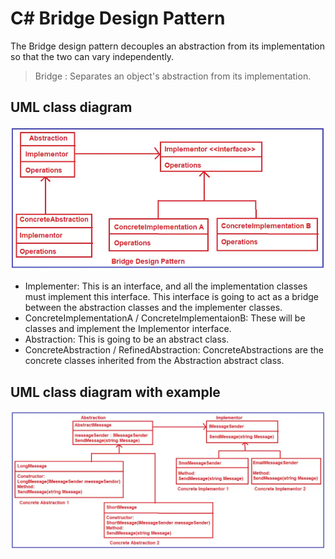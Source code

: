 # C# Bridge Design Pattern
The Bridge design pattern decouples an abstraction from its implementation so that the two can vary independently. <br>
>Bridge : Separates an object's abstraction from its implementation. <br>

## UML class diagram
![UML or Class Diagram ](Bridge_UML.webp)

* Implementer: This is an interface, and all the implementation classes must implement this interface. This interface is going to act as a bridge between the abstraction classes and the implementer classes.  
* ConcreteImplementationA / ConcreteImplementaionB: These will be classes and implement the Implementor interface.
* Abstraction: This is going to be an abstract class.  
* ConcreteAbstraction / RefinedAbstraction: ConcreteAbstractions are the concrete classes inherited from the Abstraction abstract class. 

## UML class diagram with example
![UML or Class Diagram with example](BridgeExample_UML.webp)